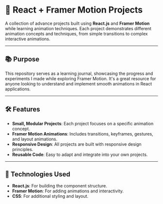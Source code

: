 # 🎥 React + Framer Motion Projects  

A collection of advance projects built using **React.js** and **Framer Motion** while learning animation techniques. Each project demonstrates different animation concepts and techniques, from simple transitions to complex interactive animations.

---

## 📚 Purpose  

This repository serves as a learning journal, showcasing the progress and experiments I made while exploring Framer Motion. It's a great resource for anyone looking to understand and implement smooth animations in React applications.

---

## 🛠 Features  

- **Small, Modular Projects**: Each project focuses on a specific animation concept.  
- **Framer Motion Animations**: Includes transitions, keyframes, gestures, and layout animations.  
- **Responsive Design**: All projects are built with responsive design principles.  
- **Reusable Code**: Easy to adapt and integrate into your own projects.  

---

## 🚀 Technologies Used  

- **React.js**: For building the component structure.  
- **Framer Motion**: For adding animations and interactivity.  
- **CSS**: For additional styling and layout.  

